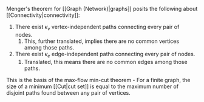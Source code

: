 Menger's theorem for [[Graph (Network)|graphs]] posits the following about [[Connectivity|connectivity]]:

1. There exist $\kappa_v$ vertex-independent paths connecting every pair of nodes.
	1. This, further translated, implies there are no common vertices among those paths.
2. There exist $\kappa_e$ edge-independent paths connecting every pair of nodes.
	1. Translated, this means there are no common edges among those paths.

This is the basis of the max-flow min-cut theorem - For a finite graph, the size of a minimum [[Cut|cut set]] is equal to the maximum number of disjoint paths found between any pair of vertices.